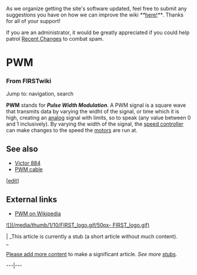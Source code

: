 As we organize getting the site's software updated, feel free to submit any
suggestions you have on how we can improve the wiki
_**_[here!](/index.php/User:Hallry/Suggestions "User:Hallry/Suggestions"
)_**_. Thanks for all of your support!

If you are an administrator, it would be greatly appreciated if you could help
patrol [Recent Changes](/index.php/Special:Recentchanges
"Special:Recentchanges" ) to combat spam.

# PWM

### From FIRSTwiki

Jump to: navigation, search

**PWM** stands for _**Pulse Width Modulation**_. A PWM signal is a square wave that transmits data by varying the widht of the signal, or time which it is high, creating an [analog](/index.php/Analog "Analog" ) signal with limits, so to speak (any value between 0 and 1 inclusively). By varying the width of the signal, the [speed controller](/index.php/Speed_controller "Speed controller" ) can make changes to the speed the [motors](/index.php/Motor "Motor" ) are run at. 


## See also

  * [Victor 884](/index.php/Victor_884 "Victor 884" )
  * [PWM cable](/index.php/PWM_cable "PWM cable" )

[[edit](/index.php?title=PWM&action=edit&section=2 "Edit section: External
links" )]

##  External links

  * [PWM on Wikipedia](http://en.wikipedia.org/wiki/Pulse-width_modulation "http://en.wikipedia.org/wiki/Pulse-width_modulation" )

[![](/media/thumb/1/10/FIRST_logo.gif/50px-
FIRST_logo.gif)](/index.php/Image:FIRST_logo.gif "" )

|  _This article is currently a stub (a short article without much content).  
_

[Please add more
content](http://www.firstwiki.net/index.php?title=PWM&action=edit
"http://www.firstwiki.net/index.php?title=PWM&action=edit" ) to make a
significant article. _See more [stubs](/index.php/Special:Shortpages
"Special:Shortpages" )._  
  
---|---  
  

